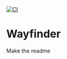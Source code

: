 [![CI](https://github.com/andresgutgon/phoenix-wayfinder/actions/workflows/backend-ci.yml/badge.svg?branch=main)](https://github.com/andresgutgon/phoenix-wayfinder/actions/workflows/ci.yml)

# Wayfinder
Make the readme
